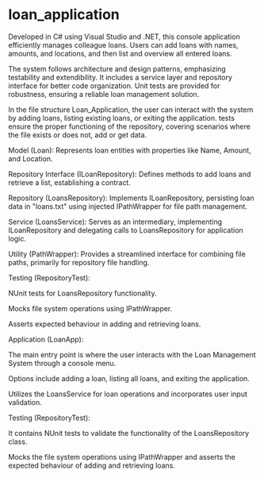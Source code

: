 # loan_application

Developed in C# using Visual Studio and .NET, this console application efficiently manages colleague loans. Users can add loans with names, amounts, and locations, and then list and overview all entered loans.

The system follows architecture and design patterns, emphasizing testability and extendibility. It includes a service layer and repository interface for better code organization. Unit tests are provided for robustness, ensuring a reliable loan management solution.

In the file structure Loan_Application, the user can interact with the system by adding loans, listing existing loans, or exiting the application. tests ensure the proper functioning of the repository, covering scenarios where the file exists or does not, add or get data.

Model (Loan): Represents loan entities with properties like Name, Amount, and Location.

Repository Interface (ILoanRepository): Defines methods to add loans and retrieve a list, establishing a contract.

Repository (LoansRepository): Implements ILoanRepository, persisting loan data in "loans.txt" using injected IPathWrapper for file path management.

Service (LoansService): Serves as an intermediary, implementing ILoanRepository and delegating calls to LoansRepository for application logic.

Utility (PathWrapper): Provides a streamlined interface for combining file paths, primarily for repository file handling.

Testing (RepositoryTest):

NUnit tests for LoansRepository functionality.

Mocks file system operations using IPathWrapper.

Asserts expected behaviour in adding and retrieving loans.

Application (LoanApp):

The main entry point is where the user interacts with the Loan Management System through a console menu.

Options include adding a loan, listing all loans, and exiting the application.

Utilizes the LoansService for loan operations and incorporates user input validation.

Testing (RepositoryTest):

It contains NUnit tests to validate the functionality of the LoansRepository class.

Mocks the file system operations using IPathWrapper and asserts the expected behaviour of adding and retrieving loans.
